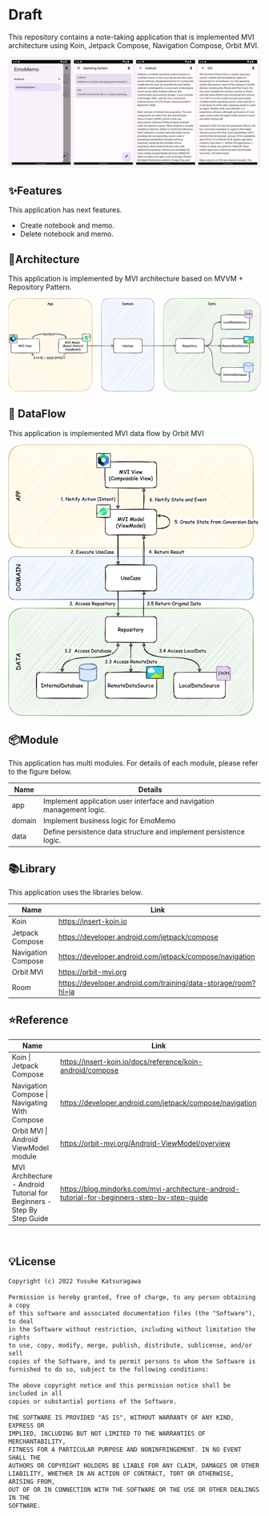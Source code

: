 # Draft

This repository contains a note-taking application that is implemented MVI architecture using Koin, Jetpack Compose, Navigation Compose, Orbit MVI.

<img src="docs/title.png">

## ✨Features

This application has next features.

- Create notebook and memo.
- Delete notebook and memo.

## 🏢Architecture

This application is implemented by MVI architecture based on MVVM + Repository Pattern.

<img src="docs/architecture.png" width="800">

## 💽 DataFlow

This application is implemented MVI data flow by Orbit MVI

<img src="docs/dataflow.png" width="500">

## 📦Module

This application has multi modules. For details of each module, please refer to the figure below.

| Name   | Details                                                      |
| ------ | ------------------------------------------------------------ |
| app    | Implement application user interface and navigation management logic. |
| domain | Implement business logic for EmoMemo               |
| data   | Define persistence data structure and implement persistence logic. |

## 📚Library

This application uses the libraries below.

| Name                  | Link                                                         |
| --------------------- | ------------------------------------------------------------ |
| Koin                  | https://insert-koin.io                                       |
| Jetpack Compose       | https://developer.android.com/jetpack/compose                |
| Navigation Compose    | https://developer.android.com/jetpack/compose/navigation     |
| Orbit MVI             | https://orbit-mvi.org                                        |
| Room                  | https://developer.android.com/training/data-storage/room?hl=ja |

## ⭐Reference

| Name                                                         | Link                                                         |
| ------------------------------------------------------------ | ------------------------------------------------------------ |
| Koin \| Jetpack Compose                                      | https://insert-koin.io/docs/reference/koin-android/compose   |
| Navigation Compose \| Navigating With Compose                | https://developer.android.com/jetpack/compose/navigation     |
| Orbit MVI \| Android ViewModel module                        | https://orbit-mvi.org/Android-ViewModel/overview             |
| MVI Architecture - Android Tutorial for Beginners - Step By Step Guide | https://blog.mindorks.com/mvi-architecture-android-tutorial-for-beginners-step-by-step-guide |
 
## 💡License

```
Copyright (c) 2022 Yusuke Katsuragawa

Permission is hereby granted, free of charge, to any person obtaining a copy
of this software and associated documentation files (the "Software"), to deal
in the Software without restriction, including without limitation the rights
to use, copy, modify, merge, publish, distribute, sublicense, and/or sell
copies of the Software, and to permit persons to whom the Software is
furnished to do so, subject to the following conditions:

The above copyright notice and this permission notice shall be included in all
copies or substantial portions of the Software.

THE SOFTWARE IS PROVIDED "AS IS", WITHOUT WARRANTY OF ANY KIND, EXPRESS OR
IMPLIED, INCLUDING BUT NOT LIMITED TO THE WARRANTIES OF MERCHANTABILITY,
FITNESS FOR A PARTICULAR PURPOSE AND NONINFRINGEMENT. IN NO EVENT SHALL THE
AUTHORS OR COPYRIGHT HOLDERS BE LIABLE FOR ANY CLAIM, DAMAGES OR OTHER
LIABILITY, WHETHER IN AN ACTION OF CONTRACT, TORT OR OTHERWISE, ARISING FROM,
OUT OF OR IN CONNECTION WITH THE SOFTWARE OR THE USE OR OTHER DEALINGS IN THE
SOFTWARE.
```
